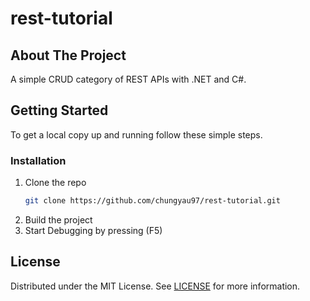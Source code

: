 # rest-tutorial

## About The Project
A simple CRUD category of REST APIs with .NET and C#.

<!-- GETTING STARTED -->
## Getting Started

To get a local copy up and running follow these simple steps.

### Installation
1. Clone the repo
   ```sh
   git clone https://github.com/chungyau97/rest-tutorial.git
   ```
2. Build the project
3. Start Debugging by pressing (F5)


<!-- LICENSE -->
## License

Distributed under the MIT License. See [LICENSE](https://github.com/chungyau97/rest-tutorial/blob/main/LICENSE) for more information.
